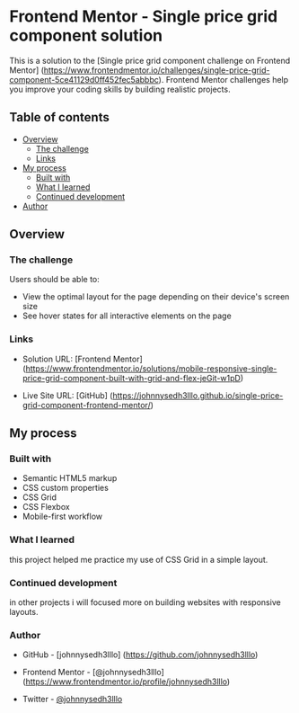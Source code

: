 # Frontend Mentor - Single price grid component solution

This is a solution to the 
[Single price grid component challenge on Frontend Mentor]
(https://www.frontendmentor.io/challenges/single-price-grid-component-5ce41129d0ff452fec5abbbc). 
Frontend Mentor challenges help you improve your coding skills by building realistic projects. 

## Table of contents

- [Overview](#overview)
  - [The challenge](#the-challenge)
  - [Links](#links)
- [My process](#my-process)
  - [Built with](#built-with)
  - [What I learned](#what-i-learned)
  - [Continued development](#continued-development)
- [Author](#author)

## Overview

### The challenge

Users should be able to:

- View the optimal layout for the page depending on their device's screen size
- See hover states for all interactive elements on the page

### Links

- Solution URL: [Frontend Mentor]
(https://www.frontendmentor.io/solutions/mobile-responsive-single-price-grid-component-built-with-grid-and-flex-jeGit-w1pD)

- Live Site URL: [GitHub]
(https://johnnysedh3lllo.github.io/single-price-grid-component-frontend-mentor/)


## My process

### Built with

- Semantic HTML5 markup
- CSS custom properties
- CSS Grid
- CSS Flexbox
- Mobile-first workflow

### What I learned
this project helped me practice my use of CSS Grid in a simple layout.


### Continued development
in other projects i will focused more on building websites with responsive layouts.

### Author
- GitHub - [johnnysedh3lllo] (https://github.com/johnnysedh3lllo)

- Frontend Mentor - [@johnnysedh3lllo] (https://www.frontendmentor.io/profile/johnnysedh3lllo)

- Twitter - [@johnnysedh3lllo](https://www.twitter.com/johnnysedh3lllo)

